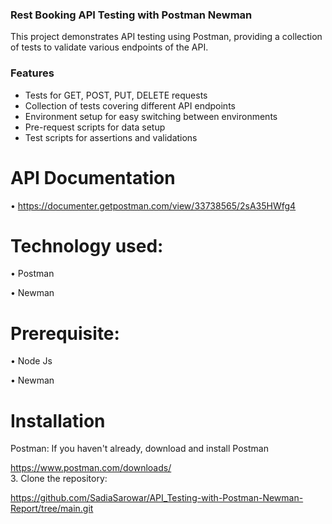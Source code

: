 ### **Rest Booking API Testing with Postman Newman**
This project demonstrates API testing using Postman, providing a collection of tests to validate various endpoints of the API. 

### **Features**

- Tests for GET, POST, PUT, DELETE requests
- Collection of tests covering different API endpoints
- Environment setup for easy switching between environments
- Pre-request scripts for data setup
- Test scripts for assertions and validations

# API Documentation
• https://documenter.getpostman.com/view/33738565/2sA35HWfg4
# Technology used:
•	Postman

•	Newman
# Prerequisite:
•	Node Js

•	Newman
# Installation
Postman: If you haven't already, download and install Postman
   
https://www.postman.com/downloads/  
3.	Clone the repository:

https://github.com/SadiaSarowar/API_Testing-with-Postman-Newman-Report/tree/main.git




